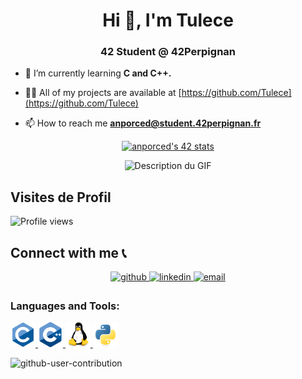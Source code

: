 <h1 align="center">Hi 👋, I'm Tulece</h1>
<h3 align="center">42 Student @ 42Perpignan</h3>

- 🌱 I’m currently learning **C and C++.**

- 👨‍💻 All of my projects are available at [https://github.com/Tulece](https://github.com/Tulece)

- 📫 How to reach me **anporced@student.42perpignan.fr**

<p align="center">
  <a href="https://github.com/oakoudad/badge42">
  <img src="https://badge.mediaplus.ma/darkblue/anporced" alt="anporced's 42 stats" />
</a>

</p>

<p align="center">
  <img src="https://media2.giphy.com/media/v1.Y2lkPTc5MGI3NjExdXE2a244b3hqeDAxcGdjMmlsYW04cmNpbmtnM29hZDVpa2JmcXp1ZyZlcD12MV9pbnRlcm5hbF9naWZfYnlfaWQmY3Q9Zw/12CSpwCtoy1Vfy/giphy.gif" alt="Description du GIF" width="80%">
</p>

<h2>Visites de Profil</h2>

<img src="https://komarev.com/ghpvc/?username=Tulece&color=blue" alt="Profile views"/>

## Connect with me 📞
<div align="center">
<a href="https://github.com/Tulece" target="_blank">
<img src=https://img.shields.io/badge/github-%2324292e.svg?&style=for-the-badge&logo=github&logoColor=white alt=github style="margin-bottom: 5px;" />
</a>
<a href="https://www.linkedin.com/in/antoine-porceddu" target="_blank">
<img src=https://img.shields.io/badge/linkedin-%231E77B5.svg?&style=for-the-badge&logo=linkedin&logoColor=white alt=linkedin style="margin-bottom: 5px;" />
</a>  
<a href="mailto:anporced@student.42perpignan.fr">
<img src=https://img.shields.io/badge/Email-D14836?style=for-the-badge&logo=gmail&logoColor=white alt=email style="margin-bottom: 5px;"/>
</a>
</div>  

<h3 align="left">Languages and Tools:</h3>
<p align="left">
  <a href="https://www.cprogramming.com/" target="_blank" rel="noreferrer">
    <img src="https://raw.githubusercontent.com/devicons/devicon/master/icons/c/c-original.svg" alt="c" width="40" height="40"/>
  </a>
  <a href="https://www.w3schools.com/cpp/" target="_blank" rel="noreferrer">
    <img src="https://raw.githubusercontent.com/devicons/devicon/master/icons/cplusplus/cplusplus-original.svg" alt="cplusplus" width="40" height="40"/>
  </a>
  <a href="https://www.linux.org/" target="_blank" rel="noreferrer">
    <img src="https://raw.githubusercontent.com/devicons/devicon/master/icons/linux/linux-original.svg" alt="linux" width="40" height="40"/>
  </a>
  <a href="https://www.python.org" target="_blank" rel="noreferrer">
    <img src="https://raw.githubusercontent.com/devicons/devicon/master/icons/python/python-original.svg" alt="python" width="40" height="40"/>
  </a>
</p>



![github-user-contribution](https://user-images.githubusercontent.com/58959408/157782696-8bc9ca49-ca61-4ab5-8b83-49c4e76c1a8f.svg)
